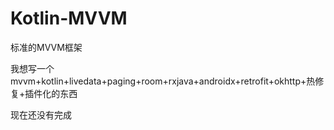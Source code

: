 # Kotlin-MVVM
标准的MVVM框架





我想写一个 mvvm+kotlin+livedata+paging+room+rxjava+androidx+retrofit+okhttp+热修复+插件化的东西

现在还没有完成
